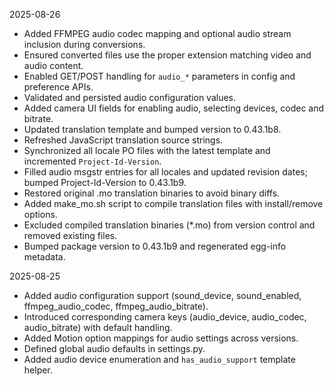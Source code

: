 <!-- version: 2025-08-26.6 -->

2025-08-26
- Added FFMPEG audio codec mapping and optional audio stream inclusion during conversions.
- Ensured converted files use the proper extension matching video and audio content.
- Enabled GET/POST handling for `audio_*` parameters in config and preference APIs.
- Validated and persisted audio configuration values.
- Added camera UI fields for enabling audio, selecting devices, codec and bitrate.
- Updated translation template and bumped version to 0.43.1b8.
- Refreshed JavaScript translation source strings.
- Synchronized all locale PO files with the latest template and incremented `Project-Id-Version`.
- Filled audio msgstr entries for all locales and updated revision dates; bumped Project-Id-Version to 0.43.1b9.
- Restored original .mo translation binaries to avoid binary diffs.
- Added make_mo.sh script to compile translation files with install/remove options.
- Excluded compiled translation binaries (*.mo) from version control and removed existing files.
- Bumped package version to 0.43.1b9 and regenerated egg-info metadata.

2025-08-25
- Added audio configuration support (sound_device, sound_enabled, ffmpeg_audio_codec, ffmpeg_audio_bitrate).
- Introduced corresponding camera keys (audio_device, audio_codec, audio_bitrate) with default handling.
- Added Motion option mappings for audio settings across versions.
- Defined global audio defaults in settings.py.
- Added audio device enumeration and `has_audio_support` template helper.
